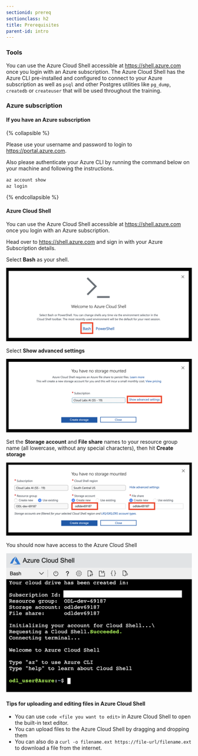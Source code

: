 ```yaml
---
sectionid: prereq
sectionclass: h2
title: Prerequisites
parent-id: intro
---
```


### Tools

You can use the Azure Cloud Shell accessible at <https://shell.azure.com> once you login with an Azure subscription. The Azure Cloud Shell has the Azure CLI pre-installed and configured to connect to your Azure subscription as well as `psql` and other Postgres utilities like `pg_dump`, `createdb` or `createuser` that will be used throughout the training.



### Azure subscription

#### If you have an Azure subscription

{% collapsible %}

Please use your username and password to login to <https://portal.azure.com>.

Also please authenticate your Azure CLI by running the command below on your machine and following the instructions.

```sh
az account show
az login
```

{% endcollapsible %}

#### Azure Cloud Shell

You can use the Azure Cloud Shell accessible at <https://shell.azure.com> once you login with an Azure subscription.


Head over to <https://shell.azure.com> and sign in with your Azure Subscription details.

Select **Bash** as your shell.

![Select Bash](media/cloudshell/0-bash.png)

Select **Show advanced settings**

![Select show advanced settings](media/cloudshell/1-mountstorage-advanced.png)

Set the **Storage account** and **File share** names to your resource group name (all lowercase, without any special characters), then hit **Create storage**

![Azure Cloud Shell](media/cloudshell/2-storageaccount-fileshare.png)

You should now have access to the Azure Cloud Shell

![Set the storage account and fileshare names](media/cloudshell/3-cloudshell.png)


#### Tips for uploading and editing files in Azure Cloud Shell

- You can use `code <file you want to edit>` in Azure Cloud Shell to open the built-in text editor.
- You can upload files to the Azure Cloud Shell by dragging and dropping them
- You can also do a `curl -o filename.ext https://file-url/filename.ext` to download a file from the internet.
